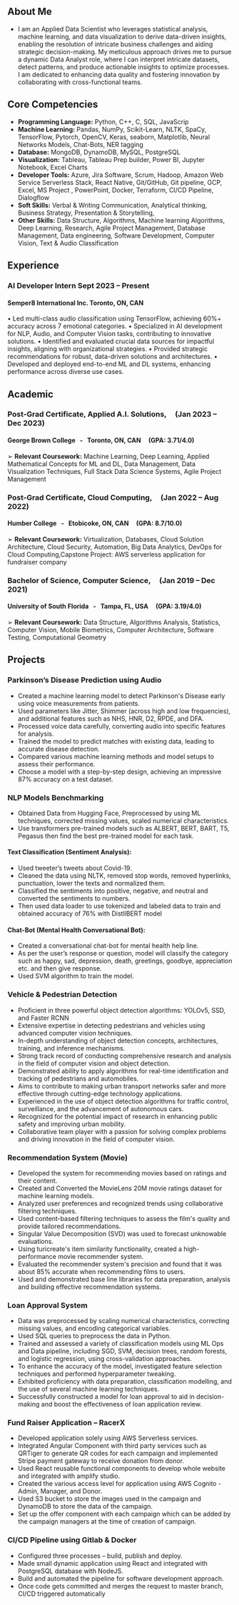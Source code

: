 ## About Me
*  I am an Applied Data Scientist who leverages statistical analysis, machine learning, and data visualization to derive data-driven insights, enabling the resolution of intricate business challenges and aiding strategic decision-making. My meticulous approach drives me to pursue a dynamic Data Analyst role, where I can interpret intricate datasets, detect patterns, and produce actionable insights to optimize processes. I am dedicated to enhancing data quality and fostering innovation by collaborating with cross-functional teams.

## Core Competencies
*  **Programming Language:** Python, C++, C, SQL, JavaScrip
*  **Machine Learning:** Pandas, NumPy, Scikit-Learn, NLTK, SpaCy, TensorFlow, Pytorch, OpenCV, Keras, seaborn, Matplotlib, Neural Networks Models, Chat-Bots, NER tagging
*  **Database:** MongoDB, DynamoDB, MySQL, PostgreSQL
*  **Visualization:** Tableau, Tableau Prep builder, Power BI, Jupyter Notebook, Excel Charts
*  **Developer Tools:** Azure, Jira Software, Scrum, Hadoop, Amazon Web Service Serverless Stack, React Native, Git/GitHub, Git pipeline, GCP, Excel, MS Project , PowerPoint, Docker, Terraform, CI/CD Pipeline, Dialogflow
*  **Soft Skills:** Verbal & Writing Communication, Analytical thinking, Business Strategy, Presentation & Storytelling,
*  **Other Skills:** Data Structure, Algorithms, Machine learning Algorithms, Deep Learning, Research, Agile Project Management, Database Management, Data engineering, Software Development, Computer Vision, Text & Audio Classification

## Experience
### AI Developer Intern 											              Sept 2023 – Present 
#### Semper8 International Inc.											          Toronto, ON, CAN
•	Led multi-class audio classification using TensorFlow, achieving 60%+ accuracy across 7 emotional categories.
•	Specialized in AI development for NLP, Audio, and Computer Vision tasks, contributing to innovative solutions.
•	Identified and evaluated crucial data sources for impactful insights, aligning with organizational strategies.
•	Provided strategic recommendations for robust, data-driven solutions and architectures.
•	Developed and deployed end-to-end ML and DL systems, enhancing performance across diverse use cases.

## Academic
### Post-Grad Certificate, Applied A.I. Solutions, &nbsp; &nbsp; (Jan 2023 – Dec 2023)
#### George Brown College &nbsp; - &nbsp; Toronto, ON, CAN  &nbsp; &nbsp; (GPA: 3.71/4.0)                                                                                                                               
➢  **Relevant Coursework:** Machine Learning, Deep Learning, Applied Mathematical Concepts for ML and DL, Data Management, 
Data Visualization Techniques, Full Stack Data Science Systems, Agile Project Management
### Post-Grad Certificate, Cloud Computing, &nbsp; &nbsp; (Jan 2022 – Aug 2022)
#### Humber College &nbsp; - &nbsp; Etobicoke, ON, CAN   &nbsp; &nbsp; (GPA: 8.7/10.0)
➢  **Relevant Coursework:** Virtualization, Databases, Cloud Solution Architecture, Cloud Security, Automation, Big Data Analytics, 
DevOps for Cloud Computing,Capstone Project: AWS serverless application for fundraiser company
### Bachelor of Science, Computer Science, &nbsp; &nbsp; (Jan 2019 – Dec 2021)
#### University of South Florida &nbsp; - &nbsp; Tampa, FL, USA  &nbsp; &nbsp; (GPA: 3.19/4.0)
➢  **Relevant Coursework:** Data Structure, Algorithms Analysis, Statistics, Computer Vision, Mobile Biometrics, 
Computer Architecture, Software Testing, Computational Geometry

## Projects
### Parkinson’s Disease Prediction using Audio
* Created a machine learning model to detect Parkinson's Disease early using voice measurements from patients.
* Used parameters like Jitter, Shimmer (across high and low frequencies), and additional features such as NHS, HNR, D2, RPDE, and DFA.
* Processed voice data carefully, converting audio into specific features for analysis.
* Trained the model to predict matches with existing data, leading to accurate disease detection.
* Compared various machine learning methods and model setups to assess their performance.
* Choose a model with a step-by-step design, achieving an impressive 87% accuracy on a test dataset.

### NLP Models Benchmarking
* Obtained Data from Hugging Face, Preprocessed by using ML techniques, corrected missing values, scaled numerical characteristics.
* Use transformers pre-trained models such as ALBERT, BERT, BART, T5, Pegasus then find the best pre-trained model for each task.
#### Text Classification (Sentiment Analysis): 
  * Used tweeter’s tweets about Covid-19.
  * Cleaned the data using NLTK, removed stop words, removed hyperlinks, punctuation, lower the texts and normalized them.
  * Classified the sentiments into positive, negative, and neutral and converted the sentiments to numbers. 
  * Then used data loader to use tokenized and labeled data to train and obtained accuracy of 76% with DistllBERT model
#### Chat-Bot (Mental Health Conversational Bot):
  * Created a conversational chat-bot for mental health help line.
  * As per the user’s response or question, model will classify the category such as happy, sad, depression, death, greetings, goodbye, appreciation etc. and then give response.
  * Used SVM algorithm to train the model.

### Vehicle & Pedestrian Detection
*	Proficient in three powerful object detection algorithms: YOLOv5, SSD, and Faster RCNN
*	Extensive expertise in detecting pedestrians and vehicles using advanced computer vision techniques.
*	In-depth understanding of object detection concepts, architectures, training, and inference mechanisms. 
*	Strong track record of conducting comprehensive research and analysis in the field of computer vision and object detection.
*	Demonstrated ability to apply algorithms for real-time identification and tracking of pedestrians and automobiles.
*	Aims to contribute to making urban transport networks safer and more effective through cutting-edge technology applications.
*	Experienced in the use of object detection algorithms for traffic control, surveillance, and the advancement of autonomous cars.
*	Recognized for the potential impact of research in enhancing public safety and improving urban mobility.
*	Collaborative team player with a passion for solving complex problems and driving innovation in the field of computer vision.

### Recommendation System (Movie)
*  Developed the system for recommending movies based on ratings and their content.
*  Created and Converted the MovieLens 20M movie ratings dataset for machine learning models.
*  Analyzed user preferences and recognized trends using collaborative filtering techniques.
*  Used content-based filtering techniques to assess the film's quality and provide tailored recommendations.
*  Singular Value Decomposition (SVD) was used to forecast unknowable evaluations.
*  Using turicreate's item similarity functionality, created a high-performance movie recommender system.
*  Evaluated the recommender system's precision and found that it was about 85% accurate when recommending films to users.
*  Used and demonstrated base line libraries for data preparation, analysis and building effective recommendation systems.

### Loan Approval System
*  Data was preprocessed by scaling numerical characteristics, correcting missing values, and encoding categorical variables.
*  Used SQL queries to preprocess the data in Python.
*  Trained and assessed a variety of classification models using ML Ops and Data pipeline, including SGD, SVM, decision trees, random forests, and logistic regression, using cross-validation approaches.
*  To enhance the accuracy of the model, investigated feature selection techniques and performed hyperparameter tweaking.
*  Exhibited proficiency with data preparation, classification modelling, and the use of several machine learning techniques.
*  Successfully constructed a model for loan approval to aid in decision-making and boost the effectiveness of loan application review.

### Fund Raiser Application – RacerX 
*  Developed application solely using AWS Serverless services.
*  Integrated Angular Component with third party services such as QRTiger to generate QR codes for each campaign and implemented Stripe payment gateway to receive donation from donor.
*  Used React reusable functional components to develop whole website and integrated with amplify studio.
*  Created the various access level for application using AWS Cognito - Admin, Manager, and Donor.
*  Used S3 bucket to store the images used in the campaign and DynamoDB to store the data of the campaign.
*  Set up the offer component with each campaign which can be added by the campaign managers at the time of creation of campaign.

### CI/CD Pipeline using Gitlab & Docker
* Configured three processes – build, publish and deploy. 
* Made small dynamic application using React and integrated with PostgreSQL database with NodeJS.
* Build and automated the pipeline for software development approach.
* Once code gets committed and merges the request to master branch, CI/CD triggered automatically
